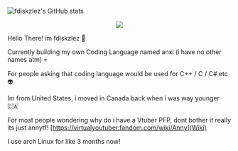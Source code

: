 ![fdiskzlez's GitHub stats](https://github-readme-stats.vercel.app/api?username=fdiskzlez&show_icons=true&theme=radical)

</p>
<p align="middle">
  <a href="![GitHub Stats](https://github-readme-stats.vercel.app/api?username=fdiskzlez&theme=tokyonight) ">
    <img src="https://skillicons.dev/icons?i=linux,arch,vscode,bash,python,mint,debian,css,ubuntu,c" />
  </a>
</p>

Hello There! im fdiskzlez 👋

Currently building my own Coding Language named anxi (i have no other names atm) 💀

For people asking that coding language would be used for C++ / C / C#  etc 👽

Im from United States, i moved in Canada back when i was way younger 🇨🇦


For most people wondering why do i have a Vtuber PFP, dont bother it really its just annytf! [https://virtualyoutuber.fandom.com/wiki/Anny](Wiki)

I use arch Linux for like 3 months now! 
